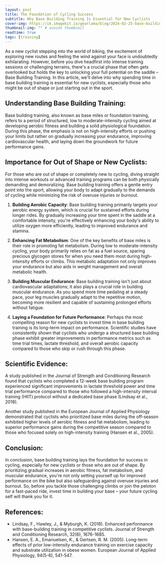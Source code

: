```yaml
---
layout: post
title: The Foundation of Cycling Success
subtitle: Why Base Building Training Is Essential for New Cyclists
cover-img: https://ik.imagekit.io/gearlama/blog/2024-02-25-base-building-training_QuGi71ssd.png?updatedAt=1708844591257
thumbnail-img: "" # avoids thumbnail
readtime: true
tags: [training]
---
```

As a new cyclist stepping into the world of biking, the excitement of exploring new routes and feeling the wind against your face is undoubtedly exhilarating. However, before you dive headfirst into intense training sessions or challenging terrains, there's a crucial phase that often gets overlooked but holds the key to unlocking your full potential on the saddle – Base Building Training. In this article, we'll delve into why spending time in base building training is essential for new cyclists, especially those who might be out of shape or just starting out in the sport.

## Understanding Base Building Training:
Base building training, also known as base miles or foundation training, refers to a period of structured, low to moderate-intensity cycling aimed at developing aerobic fitness and building a solid physiological foundation. During this phase, the emphasis is not on high-intensity efforts or pushing your limits but rather on gradually increasing your endurance, improving cardiovascular health, and laying down the groundwork for future performance gains.

## Importance for Out of Shape or New Cyclists:
For those who are out of shape or completely new to cycling, diving straight into intense workouts or advanced training programs can be both physically demanding and demoralizing. Base building training offers a gentle entry point into the sport, allowing your body to adapt gradually to the demands of cycling while minimizing the risk of overuse injuries or burnout.

1. **Building Aerobic Capacity**: Base building training primarily targets your aerobic energy system, which is crucial for sustained efforts during longer rides. By gradually increasing your time spent in the saddle at a comfortable intensity, you're effectively enhancing your body's ability to utilize oxygen more efficiently, leading to improved endurance and stamina.

2. **Enhancing Fat Metabolism**: One of the key benefits of base miles is their role in promoting fat metabolism. During low to moderate-intensity cycling, your body primarily relies on fat as a fuel source, sparing precious glycogen stores for when you need them most during high-intensity efforts or climbs. This metabolic adaptation not only improves your endurance but also aids in weight management and overall metabolic health.

3. **Building Muscular Endurance**: Base building training isn't just about cardiovascular adaptations; it also plays a crucial role in building muscular endurance. As you spend more time pedaling at a steady pace, your leg muscles gradually adapt to the repetitive motion, becoming more resilient and capable of sustaining prolonged efforts without fatigue.

4. **Laying a Foundation for Future Performance**: Perhaps the most compelling reason for new cyclists to invest time in base building training is its long-term impact on performance. Scientific studies have consistently shown that cyclists who undergo a structured base building phase exhibit greater improvements in performance metrics such as time trial times, lactate threshold, and overall aerobic capacity compared to those who skip or rush through this phase.

## Scientific Evidence:
A study published in the Journal of Strength and Conditioning Research found that cyclists who completed a 12-week base building program experienced significant improvements in lactate threshold power and time trial performance compared to those who followed a high-intensity interval training (HIIT) protocol without a dedicated base phase (Lindsay et al., 2018).

Another study published in the European Journal of Applied Physiology demonstrated that cyclists who prioritized base miles during the off-season exhibited higher levels of aerobic fitness and fat metabolism, leading to superior performance gains during the competitive season compared to those who focused solely on high-intensity training (Hansen et al., 2005).

## Conclusion:
In conclusion, base building training lays the foundation for success in cycling, especially for new cyclists or those who are out of shape. By prioritizing gradual increases in aerobic fitness, fat metabolism, and muscular endurance, you're not only setting yourself up for improved performance on the bike but also safeguarding against overuse injuries and burnout. So, before you tackle those challenging climbs or join the peloton for a fast-paced ride, invest time in building your base – your future cycling self will thank you for it.

## References:
- Lindsay, F., Hawley, J., & Myburgh, K. (2018). Enhanced performance with base-building training in competitive cyclists. Journal of Strength and Conditioning Research, 32(6), 1676-1685.
- Hansen, E. A., Emanuelsen, K., & Gertsen, R. M. (2005). Long-term effects of prior low-intensity endurance training on exercise capacity and substrate utilization in obese women. European Journal of Applied Physiology, 94(5-6), 541-547.
